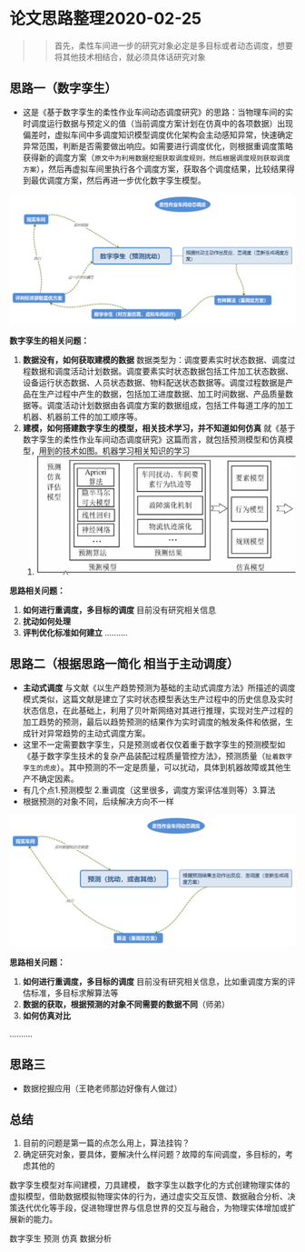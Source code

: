 # 论文思路整理2020-02-25

>> 首先，柔性车间进一步的研究对象必定是多目标或者动态调度，想要将其他技术相结合，就必须具体话研究对象

## 思路一（数字孪生）

- 这是《基于数字孪生的柔性作业车间动态调度研究》的思路：当物理车间的实时调度运行数据与预定义的值（当前调度方案计划在仿真中的各项数据）出现偏差时，虚拟车间中多调度知识模型调度优化架构会主动感知异常，快速确定异常范围，判断是否需要做出响应。如需要进行调度优化，则根据重调度策略获得新的调度方案（`原文中为利用数据挖掘获取调度规则，然后根据调度规则获取调度方案`），然后再虚拟车间里执行各个调度方案，获取各个调度结果，比较结果得到最优调度方案，然后再进一步优化数字孪生模型。

![数字孪生（预测扰动）](_v_images/20200225201606306_20350.png)

**数字孪生的相关问题：**

1. **数据没有，如何获取建模的数据**  数据类型为：调度要素实时状态数据、调度过程数据和调度活动计划数据。调度要素实时状态数据包括工件加工状态数据、设备运行状态数据、人员状态数据、物料配送状态数据等。调度过程数据是产品在生产过程中产生的数据，包括加工进度数据、加工时间数据、产品质量数据等。调度活动计划数据由各调度方案的数据组成，包括工件每道工序的加工机器、机器前工件的加工顺序等。
2. **建模，如何搭建数字孪生的模型，相关技术学习，并不知道如何仿真**  就《基于数字孪生的柔性作业车间动态调度研究》这篇而言，就包括预测模型和仿真模型，用到的技术如图。机器学习相关知识的学习
    1. ![](_v_images/20200225205040809_18925.png)
    

**思路相关问题：**

1. **如何进行重调度，多目标的调度** 目前没有研究相关信息
2. **扰动如何处理**
3. **评判优化标准如何建立**
..........

## 思路二（根据思路一简化 相当于主动调度）

- **主动式调度**   与文献《以生产趋势预测为基础的主动式调度方法》所描述的调度模式类似，这篇文献是建立了实时状态模型表达生产过程中的历史信息及实时状态信息，在此基础上，利用了贝叶斯网络对其进行推理，实现对生产过程的加工趋势的预测，最后以趋势预测的结果作为实时调度的触发条件和依据，生成针对异常趋势的主动式调度方案。
- 这里不一定需要数字孪生，只是预测或者仅仅着重于数字孪生的预测模型如《基于数字孪生技术的复杂产品装配过程质量管控方法》，预测质量（`扯着数字孪生的虎皮`）。其中预测的不一定是质量，可以扰动，具体到机器故障或其他生产不确定因素。
- 有几个点1.预测模型 2.重调度（这里很多，调度方案评估准则等）3.算法
- 根据预测的对象不同，后续解决方向不一样

![预测（扰动，或者其他）](_v_images/20200225211708217_19605.png)

**思路相关问题：**

1. **如何进行重调度，多目标的调度** 目前没有研究相关信息，比如重调度方案的评估标准，多目标求解算法等
2. **数据的获取，根据预测的对象不同需要的数据不同**（师弟）
3. **如何仿真对比**

..........

## 思路三
- 数据挖掘应用（王艳老师那边好像有人做过）




## 总结

1. 目前的问题是第一篇的点怎么用上，算法挂钩？
2. 确定研究对象，要具体，要解决什么样问题？故障的车间调度，多目标的，考虑其他的


数字孪生模型对车间建模，刀具建模，
数字孪生以数字化的方式创建物理实体的虚拟模型，借助数据模拟物理实体的行为，通过虚实交互反馈、数据融合分析、决策迭代优化等手段，促进物理世界与信息世界的交互与融合，为物理实体增加或扩展新的能力。

数字孪生 预测 仿真 数据分析